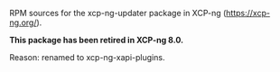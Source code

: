 RPM sources for the xcp-ng-updater package in XCP-ng (https://xcp-ng.org/).

**This package has been retired in XCP-ng 8.0.**

Reason: renamed to xcp-ng-xapi-plugins.
